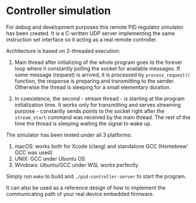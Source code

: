 # Controller simulation

For debug and development purposes this remote PID regulator simulator has been created. It is a C-written UDP server implementing the same instruction set interface so it acting as a real remote controller.

Architecture is based on 2-threaded execution:

  1. Main thread after initializing of the whole program goes to the forever loop where it constantly polling the socket for available messages. If some message (request) is arrived, it is processed by `process_request()` function, the response is preparing and transmitting to the sender. Otherwise the thread is sleeping for a small elementary duration.
  
  2. In coexistence, the second - stream thread - is starting at the program initialization time. It works only for transmitting and serves streaming purpose - constantly sends points to the socket right after the `stream_start` command was received by the main thread. The rest of the time the thread is sleeping waiting the signal to wake up.

The simulator has been tested under all 3 platforms:

  1. macOS: works both for Xcode (clang) and standalone GCC (Homebrew' GCC was used)
  2. UNIX: GCC under Ubuntu OS
  3. Windows: Ubuntu/GCC under WSL works perfectly

Simply run `make` to build and `./pid-controller-server` to start the program.

It can also be used as a reference design of how to implement the communicating path of your real device embedded firmware.
